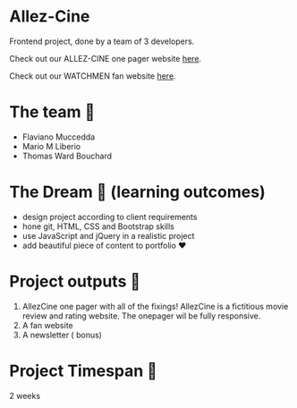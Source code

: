 # Allez-Cine
Frontend project, done by a team of 3 developers.

Check out our ALLEZ-CINE one pager website [here](https://thomatang.github.io/Allez-Cine/mainPage/index.html).

Check out our WATCHMEN fan website [here](https://thomatang.github.io/Allez-Cine/fanWebsite/index.html).

# The team :rocket:
* Flaviano Muccedda
* Mario M Liberio
* Thomas Ward Bouchard

# The Dream :rainbow: (learning outcomes)
 * design project according to client requirements
 * hone git, HTML, CSS and Bootstrap skills
 * use JavaScript and jQuery in a realistic project
 * add beautiful piece of content to portfolio :heart:

# Project outputs :city_sunset:
 1. AllezCine one pager with all of the fixings! AllezCine is a fictitious movie review and rating website. The onepager wil be fully responsive.
 2. A fan website
 3. A newsletter ( bonus)

 # Project Timespan :checkered_flag:
 2 weeks 
